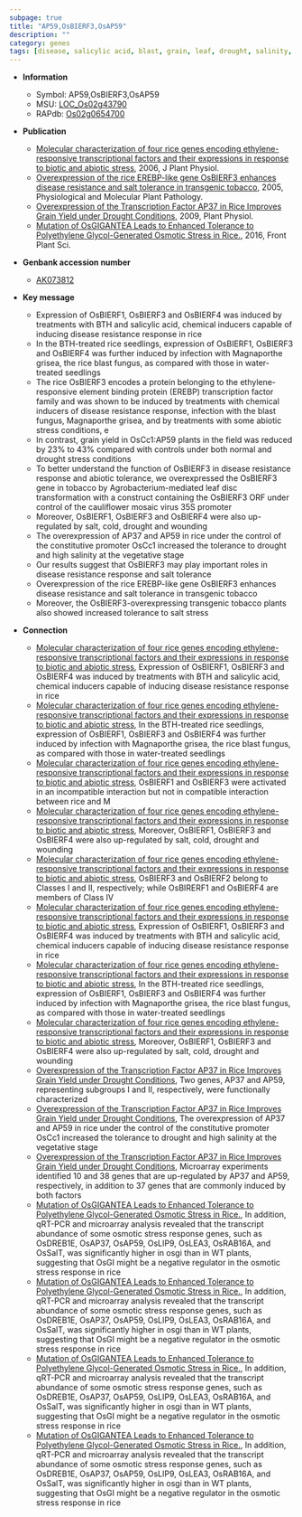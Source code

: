 ```yaml
---
subpage: true
title: "AP59,OsBIERF3,OsAP59"
description: ""
category: genes
tags: [disease, salicylic acid, blast, grain, leaf, drought, salinity, disease resistance, flower, grain yield, seedling, salt, ethylene, yield, salt tolerance, abiotic stress, vegetative, salt stress, transcription factor]
---
```


* **Information**  
    + Symbol: AP59,OsBIERF3,OsAP59  
    + MSU: [LOC_Os02g43790](http://rice.plantbiology.msu.edu/cgi-bin/ORF_infopage.cgi?orf=LOC_Os02g43790)  
    + RAPdb: [Os02g0654700](http://rapdb.dna.affrc.go.jp/viewer/gbrowse_details/irgsp1?name=Os02g0654700)  

* **Publication**  
    + [Molecular characterization of four rice genes encoding ethylene-responsive transcriptional factors and their expressions in response to biotic and abiotic stress](http://www.ncbi.nlm.nih.gov/pubmed?term=Molecular+characterization+of+four+rice+genes+encoding+ethylene-responsive+transcriptional+factors+and+their+expressions+in+response+to+biotic+and+abiotic+stress%5BTitle%5D), 2006, J Plant Physiol.
    + [Overexpression of the rice EREBP-like gene OsBIERF3 enhances disease resistance and salt tolerance in transgenic tobacco](http://www.ncbi.nlm.nih.gov/pubmed?term=Overexpression+of+the+rice+EREBP-like+gene+OsBIERF3+enhances+disease+resistance+and+salt+tolerance+in+transgenic+tobacco%5BTitle%5D), 2005, Physiological and Molecular Plant Pathology.
    + [Overexpression of the Transcription Factor AP37 in Rice Improves Grain Yield under Drought Conditions](http://www.ncbi.nlm.nih.gov/pubmed?term=Overexpression+of+the+Transcription+Factor+AP37+in+Rice+Improves+Grain+Yield+under+Drought+Conditions%5BTitle%5D), 2009, Plant Physiol.
    + [Mutation of OsGIGANTEA Leads to Enhanced Tolerance to Polyethylene Glycol-Generated Osmotic Stress in Rice.](http://www.ncbi.nlm.nih.gov/pubmed?term=Mutation+of+OsGIGANTEA+Leads+to+Enhanced+Tolerance+to+Polyethylene+Glycol-Generated+Osmotic+Stress+in+Rice.%5BTitle%5D), 2016, Front Plant Sci.

* **Genbank accession number**  
    + [AK073812](http://www.ncbi.nlm.nih.gov/nuccore/AK073812)

* **Key message**  
    + Expression of OsBIERF1, OsBIERF3 and OsBIERF4 was induced by treatments with BTH and salicylic acid, chemical inducers capable of inducing disease resistance response in rice
    + In the BTH-treated rice seedlings, expression of OsBIERF1, OsBIERF3 and OsBIERF4 was further induced by infection with Magnaporthe grisea, the rice blast fungus, as compared with those in water-treated seedlings
    + The rice OsBIERF3 encodes a protein belonging to the ethylene-responsive element binding protein (EREBP) transcription factor family and was shown to be induced by treatments with chemical inducers of disease resistance response, infection with the blast fungus, Magnaporthe grisea, and by treatments with some abiotic stress conditions, e
    + In contrast, grain yield in OsCc1:AP59 plants in the field was reduced by 23% to 43% compared with controls under both normal and drought stress conditions
    + To better understand the function of OsBIERF3 in disease resistance response and abiotic tolerance, we overexpressed the OsBIERF3 gene in tobacco by Agrobacterium-mediated leaf disc transformation with a construct containing the OsBIERF3 ORF under control of the cauliflower mosaic virus 35S promoter
    + Moreover, OsBIERF1, OsBIERF3 and OsBIERF4 were also up-regulated by salt, cold, drought and wounding
    + The overexpression of AP37 and AP59 in rice under the control of the constitutive promoter OsCc1 increased the tolerance to drought and high salinity at the vegetative stage
    + Our results suggest that OsBIERF3 may play important roles in disease resistance response and salt tolerance
    + Overexpression of the rice EREBP-like gene OsBIERF3 enhances disease resistance and salt tolerance in transgenic tobacco
    + Moreover, the OsBIERF3-overexpressing transgenic tobacco plants also showed increased tolerance to salt stress

* **Connection**  
    + [Molecular characterization of four rice genes encoding ethylene-responsive transcriptional factors and their expressions in response to biotic and abiotic stress](http://www.ncbi.nlm.nih.gov/pubmed?term=Molecular+characterization+of+four+rice+genes+encoding+ethylene-responsive+transcriptional+factors+and+their+expressions+in+response+to+biotic+and+abiotic+stress%5BTitle%5D), Expression of OsBIERF1, OsBIERF3 and OsBIERF4 was induced by treatments with BTH and salicylic acid, chemical inducers capable of inducing disease resistance response in rice
    + [Molecular characterization of four rice genes encoding ethylene-responsive transcriptional factors and their expressions in response to biotic and abiotic stress](http://www.ncbi.nlm.nih.gov/pubmed?term=Molecular+characterization+of+four+rice+genes+encoding+ethylene-responsive+transcriptional+factors+and+their+expressions+in+response+to+biotic+and+abiotic+stress%5BTitle%5D), In the BTH-treated rice seedlings, expression of OsBIERF1, OsBIERF3 and OsBIERF4 was further induced by infection with Magnaporthe grisea, the rice blast fungus, as compared with those in water-treated seedlings
    + [Molecular characterization of four rice genes encoding ethylene-responsive transcriptional factors and their expressions in response to biotic and abiotic stress](http://www.ncbi.nlm.nih.gov/pubmed?term=Molecular+characterization+of+four+rice+genes+encoding+ethylene-responsive+transcriptional+factors+and+their+expressions+in+response+to+biotic+and+abiotic+stress%5BTitle%5D), OsBIERF1 and OsBIERF3 were activated in an incompatible interaction but not in compatible interaction between rice and M
    + [Molecular characterization of four rice genes encoding ethylene-responsive transcriptional factors and their expressions in response to biotic and abiotic stress](http://www.ncbi.nlm.nih.gov/pubmed?term=Molecular+characterization+of+four+rice+genes+encoding+ethylene-responsive+transcriptional+factors+and+their+expressions+in+response+to+biotic+and+abiotic+stress%5BTitle%5D), Moreover, OsBIERF1, OsBIERF3 and OsBIERF4 were also up-regulated by salt, cold, drought and wounding
    + [Molecular characterization of four rice genes encoding ethylene-responsive transcriptional factors and their expressions in response to biotic and abiotic stress](http://www.ncbi.nlm.nih.gov/pubmed?term=Molecular+characterization+of+four+rice+genes+encoding+ethylene-responsive+transcriptional+factors+and+their+expressions+in+response+to+biotic+and+abiotic+stress%5BTitle%5D), OsBIERF3 and OsBIERF2 belong to Classes I and II, respectively; while OsBIRERF1 and OsBIERF4 are members of Class IV
    + [Molecular characterization of four rice genes encoding ethylene-responsive transcriptional factors and their expressions in response to biotic and abiotic stress](http://www.ncbi.nlm.nih.gov/pubmed?term=Molecular+characterization+of+four+rice+genes+encoding+ethylene-responsive+transcriptional+factors+and+their+expressions+in+response+to+biotic+and+abiotic+stress%5BTitle%5D), Expression of OsBIERF1, OsBIERF3 and OsBIERF4 was induced by treatments with BTH and salicylic acid, chemical inducers capable of inducing disease resistance response in rice
    + [Molecular characterization of four rice genes encoding ethylene-responsive transcriptional factors and their expressions in response to biotic and abiotic stress](http://www.ncbi.nlm.nih.gov/pubmed?term=Molecular+characterization+of+four+rice+genes+encoding+ethylene-responsive+transcriptional+factors+and+their+expressions+in+response+to+biotic+and+abiotic+stress%5BTitle%5D), In the BTH-treated rice seedlings, expression of OsBIERF1, OsBIERF3 and OsBIERF4 was further induced by infection with Magnaporthe grisea, the rice blast fungus, as compared with those in water-treated seedlings
    + [Molecular characterization of four rice genes encoding ethylene-responsive transcriptional factors and their expressions in response to biotic and abiotic stress](http://www.ncbi.nlm.nih.gov/pubmed?term=Molecular+characterization+of+four+rice+genes+encoding+ethylene-responsive+transcriptional+factors+and+their+expressions+in+response+to+biotic+and+abiotic+stress%5BTitle%5D), Moreover, OsBIERF1, OsBIERF3 and OsBIERF4 were also up-regulated by salt, cold, drought and wounding
    + [Overexpression of the Transcription Factor AP37 in Rice Improves Grain Yield under Drought Conditions](http://www.ncbi.nlm.nih.gov/pubmed?term=Overexpression+of+the+Transcription+Factor+AP37+in+Rice+Improves+Grain+Yield+under+Drought+Conditions%5BTitle%5D), Two genes, AP37 and AP59, representing subgroups I and II, respectively, were functionally characterized
    + [Overexpression of the Transcription Factor AP37 in Rice Improves Grain Yield under Drought Conditions](http://www.ncbi.nlm.nih.gov/pubmed?term=Overexpression+of+the+Transcription+Factor+AP37+in+Rice+Improves+Grain+Yield+under+Drought+Conditions%5BTitle%5D), The overexpression of AP37 and AP59 in rice under the control of the constitutive promoter OsCc1 increased the tolerance to drought and high salinity at the vegetative stage
    + [Overexpression of the Transcription Factor AP37 in Rice Improves Grain Yield under Drought Conditions](http://www.ncbi.nlm.nih.gov/pubmed?term=Overexpression+of+the+Transcription+Factor+AP37+in+Rice+Improves+Grain+Yield+under+Drought+Conditions%5BTitle%5D), Microarray experiments identified 10 and 38 genes that are up-regulated by AP37 and AP59, respectively, in addition to 37 genes that are commonly induced by both factors
    + [Mutation of OsGIGANTEA Leads to Enhanced Tolerance to Polyethylene Glycol-Generated Osmotic Stress in Rice.](http://www.ncbi.nlm.nih.gov/pubmed?term=Mutation+of+OsGIGANTEA+Leads+to+Enhanced+Tolerance+to+Polyethylene+Glycol-Generated+Osmotic+Stress+in+Rice.%5BTitle%5D), In addition, qRT-PCR and microarray analysis revealed that the transcript abundance of some osmotic stress response genes, such as OsDREB1E, OsAP37, OsAP59, OsLIP9, OsLEA3, OsRAB16A, and OsSalT, was significantly higher in osgi than in WT plants, suggesting that OsGI might be a negative regulator in the osmotic stress response in rice
    + [Mutation of OsGIGANTEA Leads to Enhanced Tolerance to Polyethylene Glycol-Generated Osmotic Stress in Rice.](http://www.ncbi.nlm.nih.gov/pubmed?term=Mutation+of+OsGIGANTEA+Leads+to+Enhanced+Tolerance+to+Polyethylene+Glycol-Generated+Osmotic+Stress+in+Rice.%5BTitle%5D), In addition, qRT-PCR and microarray analysis revealed that the transcript abundance of some osmotic stress response genes, such as OsDREB1E, OsAP37, OsAP59, OsLIP9, OsLEA3, OsRAB16A, and OsSalT, was significantly higher in osgi than in WT plants, suggesting that OsGI might be a negative regulator in the osmotic stress response in rice
    + [Mutation of OsGIGANTEA Leads to Enhanced Tolerance to Polyethylene Glycol-Generated Osmotic Stress in Rice.](http://www.ncbi.nlm.nih.gov/pubmed?term=Mutation+of+OsGIGANTEA+Leads+to+Enhanced+Tolerance+to+Polyethylene+Glycol-Generated+Osmotic+Stress+in+Rice.%5BTitle%5D), In addition, qRT-PCR and microarray analysis revealed that the transcript abundance of some osmotic stress response genes, such as OsDREB1E, OsAP37, OsAP59, OsLIP9, OsLEA3, OsRAB16A, and OsSalT, was significantly higher in osgi than in WT plants, suggesting that OsGI might be a negative regulator in the osmotic stress response in rice
    + [Mutation of OsGIGANTEA Leads to Enhanced Tolerance to Polyethylene Glycol-Generated Osmotic Stress in Rice.](http://www.ncbi.nlm.nih.gov/pubmed?term=Mutation+of+OsGIGANTEA+Leads+to+Enhanced+Tolerance+to+Polyethylene+Glycol-Generated+Osmotic+Stress+in+Rice.%5BTitle%5D), In addition, qRT-PCR and microarray analysis revealed that the transcript abundance of some osmotic stress response genes, such as OsDREB1E, OsAP37, OsAP59, OsLIP9, OsLEA3, OsRAB16A, and OsSalT, was significantly higher in osgi than in WT plants, suggesting that OsGI might be a negative regulator in the osmotic stress response in rice




